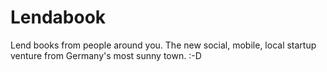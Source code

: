 # Lendabook

Lend books from people around you. The new social, mobile, local startup venture from Germany's most sunny town. :-D
